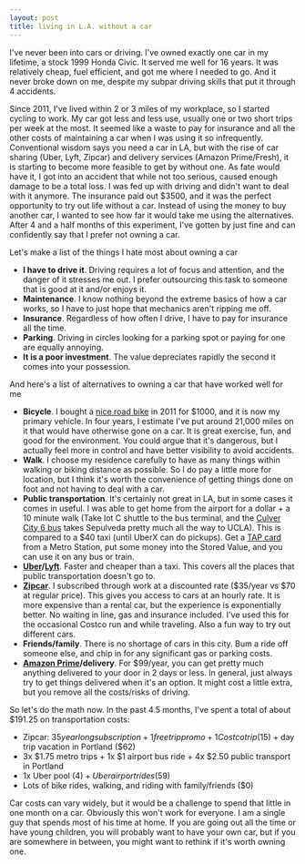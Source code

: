 ```yaml
---
layout: post
title: living in L.A. without a car
---
```


I've never been into cars or driving. I've owned exactly one car in my lifetime, a stock 1999 Honda Civic. It served me well for 16 years. It was relatively cheap, fuel efficient, and got me where I needed to go. And it never broke down on me, despite my subpar driving skills that put it through 4 accidents.

Since 2011, I've lived within 2 or 3 miles of my workplace, so I started cycling to work. My car got less and less use, usually one or two short trips per week at the most. It seemed like a waste to pay for insurance and all the other costs of maintaining a car when I was using it so infrequently. Conventional wisdom says you need a car in LA, but with the rise of car sharing (Uber, Lyft, Zipcar) and delivery services (Amazon Prime/Fresh), it is starting to become more feasible to get by without one. As fate would have it, I got into an accident that while not too serious, caused enough damage to be a total loss. I was fed up with driving and didn't want to deal with it anymore. The insurance paid out \$3500, and it was the perfect opportunity to try out life without a car. Instead of using the money to buy another car, I wanted to see how far it would take me using the alternatives. After 4 and a half months of this experiment, I've gotten by just fine and can confidently say that I prefer not owning a car.

<!--break-->

Let's make a list of the things I hate most about owning a car

-   **I have to drive it**. Driving requires a lot of focus and attention, and the danger of it stresses me out. I prefer outsourcing this task to someone that is good at it and/or enjoys it.
-   **Maintenance**. I know nothing beyond the extreme basics of how a car works, so I have to just hope that mechanics aren't ripping me off.
-   **Insurance**. Regardless of how often I drive, I have to pay for insurance all the time.
-   **Parking**. Driving in circles looking for a parking spot or paying for one are equally annoying.
-   **It is a poor investment**. The value depreciates rapidly the second it comes into your possession.

And here's a list of alternatives to owning a car that have worked well for me

-   **Bicycle**. I bought a [nice road bike](http://www.giant-bicycles.com/en-us/bikes/series/defy/22177/) in 2011 for \$1000, and it is now my primary vehicle. In four years, I estimate I've put around 21,000 miles on it that would have otherwise gone on a car. It is great exercise, fun, and good for the environment. You could argue that it's dangerous, but I actually feel more in control and have better visibility to avoid accidents.
-   **Walk**. I choose my residence carefully to have as many things within walking or biking distance as possible. So I do pay a little more for location, but I think it's worth the convenience of getting things done on foot and not having to deal with a car.
-   **Public transportation**. It's certainly not great in LA, but in some cases it comes in useful. I was able to get home from the airport for a dollar + a 10 minute walk (Take lot C shuttle to the bus terminal, and the [Culver City 6 bus](http://www.culvercity.org/government/transportation/bus.aspx) takes Sepulveda pretty much all the way to UCLA). This is compared to a \$40 taxi (until UberX can do pickups). Get a [TAP card](https://www.taptogo.net) from a Metro Station, put some money into the Stored Value, and you can use it on any bus or train.
-   **[Uber](http://www.uber.com)/[Lyft](http://www.lyft.com)**. Faster and cheaper than a taxi. This covers all the places that public transportation doesn't go to.
-   **[Zipcar](http://www.zipcar.com)**. I subscribed through work at a discounted rate ($35/year vs $70 at regular price). This gives you access to cars at an hourly rate. It is more expensive than a rental car, but the experience is exponentially better. No waiting in line, gas and insurance included. I've used this for the occasional Costco run and while traveling. Also a fun way to try out different cars.
-   **Friends/family**. There is no shortage of cars in this city. Bum a ride off someone else, and chip in for any significant gas or parking costs.
-   **[Amazon Prime](http://www.amazon.com)/delivery**. For \$99/year, you can get pretty much anything delivered to your door in 2 days or less. In general, just always try to get things delivered when it's an option. It might cost a little extra, but you remove all the costs/risks of driving.

So let's do the math now. In the past 4.5 months, I've spent a total of about \$191.25 on transportation costs:

-   Zipcar: $35 year long subscription + 1 free trip promo + 1 Costco trip ($15) + day trip vacation in Portland (\$62)
-   3x $1.75 metro trips + 1x $1 airport bus ride + 4x \$2.50 public transport in Portland
-   1x Uber pool ($4) + Uber airport rides ($59)
-   Lots of bike rides, walking, and riding with family/friends (\$0)

Car costs can vary widely, but it would be a challenge to spend that little in one month on a car. Obviously this won't work for everyone. I am a single guy that spends most of his time at home. If you are going out all the time or have young children, you will probably want to have your own car, but if you are somewhere in between, you might want to rethink if it's worth owning one.
